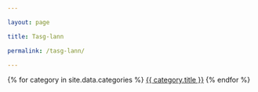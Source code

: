 ```yaml
---

layout: page

title: Tasg-lann

permalink: /tasg-lann/

---
```


{% for category in site.data.categories %}
	<a class="dropdown-item" href="{{ category.url }}">{{ category.title }}</a>
{% endfor %}